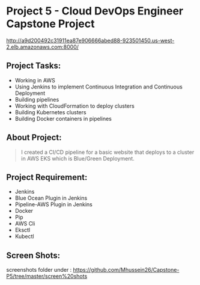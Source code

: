 # Project 5 - Cloud DevOps Engineer Capstone Project

http://a9d200492c31911ea87e906666abed88-923501450.us-west-2.elb.amazonaws.com:8000/

## Project Tasks:

* Working in AWS
* Using Jenkins to implement Continuous Integration and Continuous Deployment
* Building pipelines
* Working with CloudFormation to deploy clusters
* Building Kubernetes clusters
* Building Docker containers in pipelines


## About Project: 

> I created a CI/CD pipeline for a basic website that deploys to a cluster in AWS EKS which is Blue/Green Deployment.


## Project Requirement:

* Jenkins
* Blue Ocean Plugin in Jenkins
* Pipeline-AWS Plugin in Jenkins
* Docker
* Pip
* AWS Cli
* Eksctl
* Kubectl

## Screen Shots:
screenshots folder under : https://github.com/Mhussein26/Capstone-P5/tree/master/screen%20shots